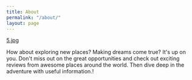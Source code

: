 ```yaml
---
title: About
permalink: "/about/"
layout: page
---
```


[5.jpg](/uploads/5.jpg)

How about exploring new places? Making dreams come true? It's up on you. Don't miss out on the great opportunities and check out exciting reviews from awesome places around the world. Then dive deep in the adventure with useful information.!


